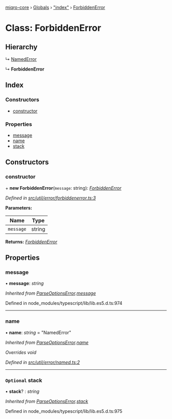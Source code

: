 [miqro-core](../README.md) › [Globals](../globals.md) › ["index"](../modules/_index_.md) › [ForbiddenError](_index_.forbiddenerror.md)

# Class: ForbiddenError

## Hierarchy

  ↳ [NamedError](_util_error_named_.namederror.md)

  ↳ **ForbiddenError**

## Index

### Constructors

* [constructor](_index_.forbiddenerror.md#constructor)

### Properties

* [message](_index_.forbiddenerror.md#message)
* [name](_index_.forbiddenerror.md#name)
* [stack](_index_.forbiddenerror.md#optional-stack)

## Constructors

###  constructor

\+ **new ForbiddenError**(`message`: string): *[ForbiddenError](_index_.forbiddenerror.md)*

*Defined in [src/util/error/forbiddenerror.ts:3](https://github.com/claukers/miqro-core/blob/45acabd/src/util/error/forbiddenerror.ts#L3)*

**Parameters:**

Name | Type |
------ | ------ |
`message` | string |

**Returns:** *[ForbiddenError](_index_.forbiddenerror.md)*

## Properties

###  message

• **message**: *string*

*Inherited from [ParseOptionsError](_index_.parseoptionserror.md).[message](_index_.parseoptionserror.md#message)*

Defined in node_modules/typescript/lib/lib.es5.d.ts:974

___

###  name

• **name**: *string* = "NamedError"

*Inherited from [ParseOptionsError](_index_.parseoptionserror.md).[name](_index_.parseoptionserror.md#name)*

*Overrides void*

*Defined in [src/util/error/named.ts:2](https://github.com/claukers/miqro-core/blob/45acabd/src/util/error/named.ts#L2)*

___

### `Optional` stack

• **stack**? : *string*

*Inherited from [ParseOptionsError](_index_.parseoptionserror.md).[stack](_index_.parseoptionserror.md#optional-stack)*

Defined in node_modules/typescript/lib/lib.es5.d.ts:975

